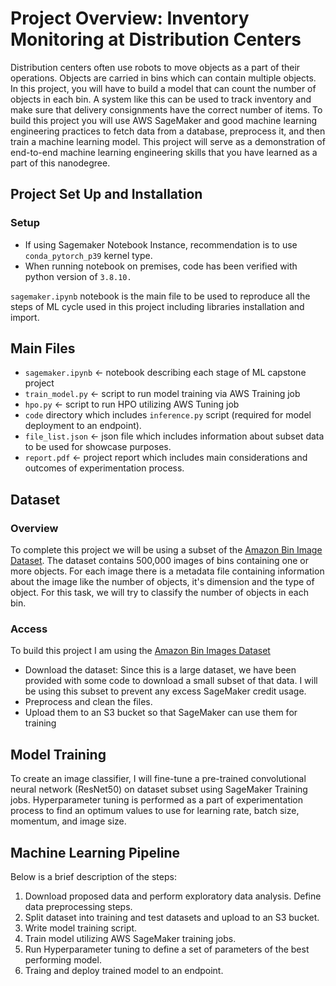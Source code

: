 # Project Overview: Inventory Monitoring at Distribution Centers

Distribution centers often use robots to move objects as a part of their operations. Objects are carried in bins which can contain multiple objects. In this project, you will have to build a model that can count the number of objects in each bin. A system like this can be used to track inventory and make sure that delivery consignments have the correct number of items.
To build this project you will use AWS SageMaker and good machine learning engineering practices to fetch data from a database, preprocess it, and then train a machine learning model. This project will serve as a demonstration of end-to-end machine learning engineering skills that you have learned as a part of this nanodegree.


## Project Set Up and Installation

### Setup 
- If using Sagemaker Notebook Instance, recommendation is to use `conda_pytorch_p39` kernel type.
- When running notebook on premises, code has been verified with python version of `3.8.10.`

`sagemaker.ipynb` notebook is the main file to be used to reproduce all the steps of ML cycle used in this project including libraries installation and import.

## Main Files

- `sagemaker.ipynb` <- notebook describing each stage of ML capstone project
- `train_model.py` <- script to run model training via AWS Training job
- `hpo.py` <- script to run HPO utilizing AWS Tuning job
- `code` directory which includes `inference.py` script (required for model deployment to an endpoint).
- `file_list.json` <- json file which includes information about subset data to be used for showcase purposes.
- `report.pdf` <- project report which includes main considerations and outcomes of experimentation process.


## Dataset

### Overview
To complete this project we will be using a subset of the <a href="https://registry.opendata.aws/amazon-bin-imagery/" target="_blank">Amazon Bin Image Dataset</a>. The dataset contains 500,000 images of bins containing one or more objects. For each image there is a metadata file containing information about the image like the number of objects, it's dimension and the type of object. For this task, we will try to classify the number of objects in each bin.

### Access

To build this project I am using the [Amazon Bin Images Dataset](https://registry.opendata.aws/amazon-bin-imagery/)
- Download the dataset: Since this is a large dataset, we have been provided with some code to download a small subset of that data. I will be using this subset to prevent any excess SageMaker credit usage.
- Preprocess and clean the files.
- Upload them to an S3 bucket so that SageMaker can use them for training

## Model Training

To create an image classifier, I will fine-tune a pre-trained convolutional neural network (ResNet50) on dataset subset using SageMaker Training jobs. Hyperparameter tuning is performed as a part of experimentation process to find an optimum values to use for learning rate, batch size, momentum, and image size. 


## Machine Learning Pipeline

Below is a brief description of the steps:

1. Download proposed data and perform exploratory data analysis. Define data preprocessing steps.
2. Split dataset into training and test datasets and upload to an S3 bucket.
3. Write model training script.
4. Train model utilizing AWS SageMaker training jobs.
5. Run Hyperparameter tuning to define a set of parameters of the best performing model.
6. Traing and deploy trained model to an endpoint. 


